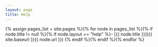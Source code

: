 ```yaml
---
layout: page
title: Help
---
```


{% assign pages_list = site.pages %}{% for node in pages_list %}{% if node.title != null %}{% if node.layout == "help" %}- [{{ node.title }}]({{ site.baseurl }}{{ node.url }})
{% endif %}{% endif %}{% endfor %}
